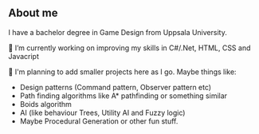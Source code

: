 ## About me
I have a bachelor degree in Game Design from Uppsala University.

🔭 I’m currently working on improving my skills in C#/.Net, HTML, CSS and Javacript

🌱 I'm planning to add smaller projects here as I go. Maybe things like:
- Design patterns (Command pattern, Observer pattern etc)
- Path finding algorithms like A* pathfinding or something similar
- Boids algorithm
- AI (like behaviour Trees, Utility AI and Fuzzy logic)
- Maybe Procedural Generation or other fun stuff.
<!--
**Chatzo/Chatzo** is a ✨ _special_ ✨ repository because its `README.md` (this file) appears on your GitHub profile.

Here are some ideas to get you started:


- 🌱 I’m currently learning ...
- 👯 I’m looking to collaborate on ...
- 🤔 I’m looking for help with ...
- 💬 Ask me about ...
- 📫 How to reach me: ...
- 😄 Pronouns: ...
- ⚡ Fun fact: ...
-->

